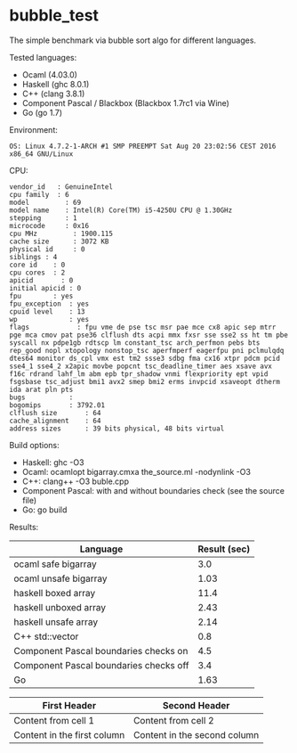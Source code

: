 # bubble_test
The simple benchmark via bubble sort algo for different languages.

Tested languages:
* Ocaml (4.03.0)
* Haskell (ghc 8.0.1)
* C++ (clang 3.8.1)
* Component Pascal / Blackbox (Blackbox 1.7rc1 via Wine)
* Go (go 1.7)

Environment:
```
OS: Linux 4.7.2-1-ARCH #1 SMP PREEMPT Sat Aug 20 23:02:56 CEST 2016 x86_64 GNU/Linux
```


CPU:
```
vendor_id	: GenuineIntel
cpu family	: 6
model		  : 69
model name	  : Intel(R) Core(TM) i5-4250U CPU @ 1.30GHz
stepping	  : 1
microcode	  : 0x16
cpu MHz		    : 1900.115
cache size	    : 3072 KB
physical id	    : 0
siblings : 4
core id	   : 0
cpu cores  : 2
apicid	     : 0
initial apicid : 0
fpu	       : yes
fpu_exception  : yes
cpuid level    : 13
wp    	       : yes
flags	       	 : fpu vme de pse tsc msr pae mce cx8 apic sep mtrr pge mca cmov pat pse36 clflush dts acpi mmx fxsr sse sse2 ss ht tm pbe syscall nx pdpe1gb rdtscp lm constant_tsc arch_perfmon pebs bts rep_good nopl xtopology nonstop_tsc aperfmperf eagerfpu pni pclmulqdq dtes64 monitor ds_cpl vmx est tm2 ssse3 sdbg fma cx16 xtpr pdcm pcid sse4_1 sse4_2 x2apic movbe popcnt tsc_deadline_timer aes xsave avx f16c rdrand lahf_lm abm epb tpr_shadow vnmi flexpriority ept vpid fsgsbase tsc_adjust bmi1 avx2 smep bmi2 erms invpcid xsaveopt dtherm ida arat pln pts
bugs		   :
bogomips	   : 3792.01
clflush size	   : 64
cache_alignment	   : 64
address sizes	   : 39 bits physical, 48 bits virtual
```

Build options:
* Haskell: ghc -O3
* Ocaml: ocamlopt bigarray.cmxa the_source.ml -nodynlink -O3
* C++: clang++ -O3 buble.cpp
* Component Pascal: with and without boundaries check (see the source file)
* Go: go build

Results:

Language | Result (sec)
-------- | ------------
ocaml safe bigarray | 3.0
ocaml unsafe bigarray | 1.03
haskell boxed array   | 11.4
haskell unboxed array | 2.43
haskell unsafe array  | 2.14
C++ std::vector       | 0.8
Component Pascal boundaries checks on | 4.5
Component Pascal boundaries checks off | 3.4
Go | 1.63




First Header | Second Header
------------ | -------------
Content from cell 1 | Content from cell 2
Content in the first column | Content in the second column